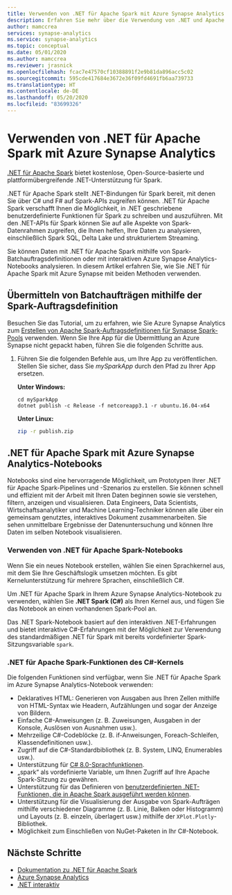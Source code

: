 ```yaml
---
title: Verwenden von .NET für Apache Spark mit Azure Synapse Analytics
description: Erfahren Sie mehr über die Verwendung von .NET und Apache Spark für Batchverarbeitung, Echtzeitstreaming, Machine Learning und das Schreiben von Ad-hoc-Abfragen in Azure Synapse Analytics-Notebooks.
author: mamccrea
services: synapse-analytics
ms.service: synapse-analytics
ms.topic: conceptual
ms.date: 05/01/2020
ms.author: mamccrea
ms.reviewer: jrasnick
ms.openlocfilehash: fcac7e47570cf10388891f2e9b81da896acc5c02
ms.sourcegitcommit: 595cde417684e3672e36f09fd4691fb6aa739733
ms.translationtype: HT
ms.contentlocale: de-DE
ms.lasthandoff: 05/20/2020
ms.locfileid: "83699326"
---
```

# <a name="use-net-for-apache-spark-with-azure-synapse-analytics"></a>Verwenden von .NET für Apache Spark mit Azure Synapse Analytics

[.NET für Apache Spark](https://dot.net/spark) bietet kostenlose, Open-Source-basierte und plattformübergreifende .NET-Unterstützung für Spark. 

.NET für Apache Spark stellt .NET-Bindungen für Spark bereit, mit denen Sie über C# und F# auf Spark-APIs zugreifen können. .NET für Apache Spark verschafft Ihnen die Möglichkeit, in .NET geschriebene benutzerdefinierte Funktionen für Spark zu schreiben und auszuführen. Mit den .NET-APIs für Spark können Sie auf alle Aspekte von Spark-Datenrahmen zugreifen, die Ihnen helfen, Ihre Daten zu analysieren, einschließlich Spark SQL, Delta Lake und strukturiertem Streaming.

Sie können Daten mit .NET für Apache Spark mithilfe von Spark-Batchauftragsdefinitionen oder mit interaktiven Azure Synapse Analytics-Notebooks analysieren. In diesem Artikel erfahren Sie, wie Sie .NET für Apache Spark mit Azure Synapse mit beiden Methoden verwenden.

## <a name="submit-batch-jobs-using-the-spark-job-definition"></a>Übermitteln von Batchaufträgen mithilfe der Spark-Auftragsdefinition

Besuchen Sie das Tutorial, um zu erfahren, wie Sie Azure Synapse Analytics zum [Erstellen von Apache Spark-Auftragsdefinitionen für Synapse Spark-Pools](apache-spark-job-definitions.md) verwenden. Wenn Sie Ihre App für die Übermittlung an Azure Synapse nicht gepackt haben, führen Sie die folgenden Schritte aus.

1. Führen Sie die folgenden Befehle aus, um Ihre App zu veröffentlichen. Stellen Sie sicher, dass Sie *mySparkApp* durch den Pfad zu Ihrer App ersetzen.

   **Unter Windows:**

   ```dotnetcli
   cd mySparkApp
   dotnet publish -c Release -f netcoreapp3.1 -r ubuntu.16.04-x64
   ```

   **Unter Linux:**

   ```bash
   zip -r publish.zip
   ```

## <a name="net-for-apache-spark-in-azure-synapse-analytics-notebooks"></a>.NET für Apache Spark mit Azure Synapse Analytics-Notebooks 

Notebooks sind eine hervorragende Möglichkeit, um Prototypen Ihrer .NET für Apache Spark-Pipelines und -Szenarios zu erstellen. Sie können schnell und effizient mit der Arbeit mit Ihren Daten beginnen sowie sie verstehen, filtern, anzeigen und visualisieren. Data Engineers, Data Scientists, Wirtschaftsanalytiker und Machine Learning-Techniker können alle über ein gemeinsam genutztes, interaktives Dokument zusammenarbeiten. Sie sehen unmittelbare Ergebnisse der Datenuntersuchung und können Ihre Daten im selben Notebook visualisieren.

### <a name="how-to-use-net-for-apache-spark-notebooks"></a>Verwenden von .NET für Apache Spark-Notebooks

Wenn Sie ein neues Notebook erstellen, wählen Sie einen Sprachkernel aus, mit dem Sie Ihre Geschäftslogik umsetzen möchten. Es gibt Kernelunterstützung für mehrere Sprachen, einschließlich C#.

Um .NET für Apache Spark in Ihrem Azure Synapse Analytics-Notebook zu verwenden, wählen Sie **.NET Spark (C#)** als Ihren Kernel aus, und fügen Sie das Notebook an einen vorhandenen Spark-Pool an.

Das .NET Spark-Notebook basiert auf den interaktiven .NET-Erfahrungen und bietet interaktive C#-Erfahrungen mit der Möglichkeit zur Verwendung des standardmäßigen .NET für Spark mit bereits vordefinierter Spark-Sitzungsvariable `spark`.

### <a name="net-for-apache-spark-c-kernel-features"></a>.NET für Apache Spark-Funktionen des C#-Kernels

Die folgenden Funktionen sind verfügbar, wenn Sie .NET für Apache Spark im Azure Synapse Analytics-Notebook verwenden:

* Deklaratives HTML: Generieren von Ausgaben aus Ihren Zellen mithilfe von HTML-Syntax wie Headern, Aufzählungen und sogar der Anzeige von Bildern.
* Einfache C#-Anweisungen (z. B. Zuweisungen, Ausgaben in der Konsole, Auslösen von Ausnahmen usw.).
* Mehrzeilige C#-Codeblöcke (z. B. if-Anweisungen, Foreach-Schleifen, Klassendefinitionen usw.).
* Zugriff auf die C#-Standardbibliothek (z. B. System, LINQ, Enumerables usw.).
* Unterstützung für [C# 8.0-Sprachfunktionen](/dotnet/csharp/whats-new/csharp-8?toc=/azure/synapse-analytics/toc.json&bc=/azure/synapse-analytics/breadcrumb/toc.json).
* „spark“ als vordefinierte Variable, um Ihnen Zugriff auf Ihre Apache Spark-Sitzung zu gewähren.
* Unterstützung für das Definieren von [benutzerdefinierten .NET-Funktionen, die in Apache Spark ausgeführt werden können](https://github.com/dotnet/spark/blob/master/examples/Microsoft.Spark.CSharp.Examples/Sql).
* Unterstützung für die Visualisierung der Ausgabe von Spark-Aufträgen mithilfe verschiedener Diagramme (z. B. Linie, Balken oder Histogramm) und Layouts (z. B. einzeln, überlagert usw.) mithilfe der `XPlot.Plotly`-Bibliothek.
* Möglichkeit zum Einschließen von NuGet-Paketen in Ihr C#-Notebook.

## <a name="next-steps"></a>Nächste Schritte

* [Dokumentation zu .NET für Apache Spark](/dotnet/spark?toc=/azure/synapse-analytics/toc.json&bc=/azure/synapse-analytics/breadcrumb/toc.json)
* [Azure Synapse Analytics](https://docs.microsoft.com/azure/synapse-analytics)
* [.NET interaktiv](https://devblogs.microsoft.com/dotnet/creating-interactive-net-documentation/)
